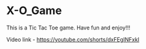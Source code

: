 # X-O_Game
This is a Tic Tac Toe game. Have fun and enjoy!!!

Video link - https://youtube.com/shorts/dxFEgINFxkI
